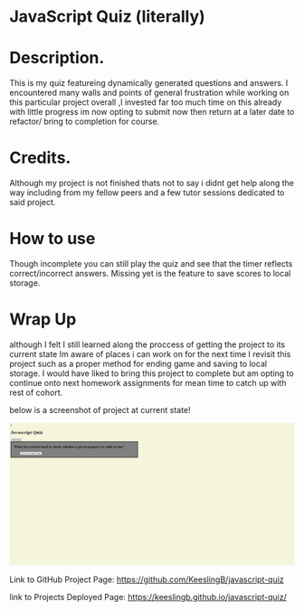 # JavaScript Quiz (literally)

# Description.

This is my quiz featureing dynamically generated questions and answers. I encountered many walls and points of general frustration while working on this particular project overall ,I invested far too much time on this already with little progress im now opting to submit now then return at a later date to refactor/ bring to completion for course.


# Credits.

Although my project is not finished thats not to say i didnt get help along the way including from my fellow peers and a few tutor sessions dedicated to said project.


# How to use

Though incomplete you can still play the quiz and see that the timer reflects correct/incorrect answers. Missing yet is the feature to save scores to local storage.


# Wrap Up

although I felt I still learned along the proccess of getting the project to its current state Im aware of places i can work on for the next time I revisit this project such as a proper method for ending game and saving to local storage. I would have liked to bring this project to complete but am opting to continue onto next homework assignments for mean time to catch up with rest of cohort.

below is a screenshot of project at current state!

![Alt text](./Assets/images/quiz-project.png)



Link to GitHub Project Page: https://github.com/KeeslingB/javascript-quiz


link to Projects Deployed Page: https://keeslingb.github.io/javascript-quiz/




